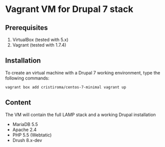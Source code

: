 Vagrant VM for Drupal 7 stack
=============================

## Prerequisites

1. VirtualBox (tested with 5.x)
2. Vagrant (tested with 1.7.4)


## Installation

To create an virtual machine with a Drupal 7 working environment, type the following commands:

``
vagrant box add cristiroma/centos-7-minimal
vagrant up
``

## Content

The VM will contain the full LAMP stack and a working Drupal installation

* MariaDB 5.5
* Apache 2.4
* PHP 5.5 (Webtatic)
* Drush 8.x-dev
